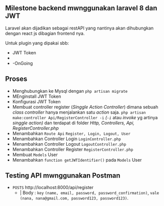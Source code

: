 ## Milestone backend mwnggunakan laravel 8 dan JWT

Laravel akan dijadikan sebagai restAPI yang nantinya akan dihubungkan dengan react js dibagian frontend nya.

Untuk plugin yang dipakai sbb:

-   JWT Token
-
-   -OnGoing

## Proses

-   Menghubungkan ke Mysql dengan `php artisan migrate`
-   MEnginstall JWT Token
-   Konfigurasi JWT Token
-   Membuat controller register (_Singgle Action Controller_) dimana sebuah _class controller_ hanya menjalankan satu _action_ saja. `php artisan make:controller Api/RegisterController -i` _(`-i`_ atau _invoke_ yg artinya _singgle action)_ dan terdapat di folder _Http, Controllers, Api, RegisterController.php_
-   Menambahkan `Route Api` `Register, Login, Logout, User`
-   Menambahkan Controller Login `LoginController.php`
-   Menambahkan Controller Logout `LogoutController.php`
-   Menambahkan Controller Register `RegisterController.php`
-   Membuat `Models` User
-   Menambahkan `function getJWTIdentifier()` pada `Models` User

## Testing API mwnggunakan Postman

-   `POSTS` http://localhost:8000/api/register
    -   | Body : `key` `(name, email, password, password_confirmation)`, `vale` `(nana, nana@gmail.com, password123, password123)`.
